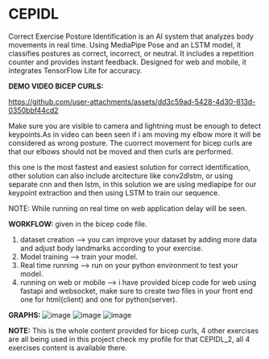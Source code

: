 # CEPIDL
Correct Exercise Posture Identification is an AI system that analyzes body movements in real time. Using MediaPipe Pose and an LSTM model, it classifies postures as correct, incorrect, or neutral. It includes a repetition counter and provides instant feedback. Designed for web and mobile, it integrates TensorFlow Lite for accuracy.







**DEMO VIDEO BICEP CURLS:**


https://github.com/user-attachments/assets/dd3c59ad-5428-4d30-813d-0350bbf44cd2

Make sure you are visible to camera and lightning must be enough to detect keypoints.As in video can been seen if i am moving my elbow more it will be considered as wrong posture. The cuorrect movement for bicep curls are that our elbows should not be moved and then curls are performed.

this one is the most fastest and easiest solution for correct identification, other solution can also include arcitecture like conv2dlstm, or using separate cnn and then lstm, in this solution we are using mediapipe for our keypoint extraction and then using LSTM to train our sequence.

NOTE: While running on real time on web application delay will be seen. 








**WORKFLOW:**
given in the bicep code file.
1) dataset creation --> you can improve your dataset by adding more data and adjust body landmarks according to your exercise.
2) Model training --> train your model.
3) Real time running --> run on your python environment to test your model.
4) running on web or mobile --> i have provided bicep code for web using fastapi and websocket, make sure to create two files in your front end one for html(client) and one for python(server).









**GRAPHS:**
![image](https://github.com/user-attachments/assets/8e54d955-251c-474e-8d0b-6649d4ab5b35)
![image](https://github.com/user-attachments/assets/bd343d5e-4b75-4bfd-b419-4841ae6bb75f)
![image](https://github.com/user-attachments/assets/b4479d70-e20e-46c9-8f50-050943efe786)






**NOTE:**
This is the whole content provided for bicep curls, 4 other exercises are all being used in this project check my profile for that CEPIDL_2, all 4 exercises content is available there.
